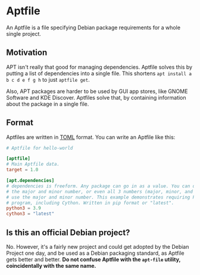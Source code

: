 # Aptfile

An Aptfile is a file specifying Debian package requirements for a whole single project.

## Motivation

APT isn't really that good for managing dependencies. Aptfile solves this by putting
a list of dependencies into a single file. This shortens `apt install a b c d e f g h`
to just `aptfile get`.

Also, APT packages are harder to be used by GUI app stores, like GNOME Software and KDE
Discover. Aptfiles solve that, by containing information about the package in a single
file.

## Format

Aptfiles are written in [TOML](https://toml.io/en/) format. You can write an Aptfile like this:

```toml
# Aptfile for hello-world

[aptfile]
# Main Aptfile data.
target = 1.0

[apt.dependencies]
# dependencies is freeform. Any package can go in as a value. You can define just the major number,
# the major and minor number, or even all 3 numbers (major, minor, and patch). It is recommended to
# use the major and minor number. This example demonstrates requiring Python 3.9 or newer to run the
# program, including Cython. Written in pip format or "latest".
python3 = 3.9
cython3 = "latest"
```

## Is this an official Debian project?

No. However, it's a fairly new project and could get adopted by the Debian Project one day, and
be used as a Debian packaging standard, as Aptfile gets better and better. **Do not confuse Aptfile with
the `apt-file` utility, coincidentally with the same name.**
